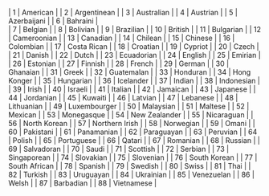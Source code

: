 | 1 | American |
| 2 | Argentinean |
| 3 | Australian |
| 4 | Austrian |
| 5 | Azerbaijani |
| 6 | Bahraini |  
| 7 | Belgian |
| 8 | Bolivian |
| 9 | Brazilian |
| 10 | British |
| 11 | Bulgarian |
| 12 | Cameroonian |
| 13 | Canadian |
| 14 | Chilean |
| 15 | Chinese |
| 16 | Colombian |
| 17 | Costa Rican |
| 18 | Croatian |
| 19 | Cypriot |
| 20 | Czech |
| 21 | Danish |
| 22 | Dutch |
| 23 | Ecuadorian |
| 24 | English |
| 25 | Emirian |
| 26 | Estonian |
| 27 | Finnish |
| 28 | French |
| 29 | German |
| 30 | Ghanaian |
| 31 | Greek |
| 32 | Guatemalan |
| 33 | Honduran |
| 34 | Hong Konger |
| 35 | Hungarian |
| 36 | Icelander |
| 37 | Indian |
| 38 | Indonesian |
| 39 | Irish |
| 40 | Israeli |
| 41 | Italian |
| 42 | Jamaican |
| 43 | Japanese |
| 44 | Jordanian |
| 45 | Kuwaiti |
| 46 | Latvian |
| 47 | Lebanese |
| 48 | Lithuanian |
| 49 | Luxembourger |
| 50 | Malaysian |
| 51 | Maltese |
| 52 | Mexican |
| 53 | Monegasque |
| 54 | New Zealander |
| 55 | Nicaraguan |
| 56 | North Korean |
| 57 | Northern Irish |
| 58 | Norwegian |
| 59 | Omani |
| 60 | Pakistani |
| 61 | Panamanian |
| 62 | Paraguayan |
| 63 | Peruvian |
| 64 | Polish |
| 65 | Portuguese |
| 66 | Qatari |
| 67 | Romanian |
| 68 | Russian |
| 69 | Salvadoran |
| 70 | Saudi |
| 71 | Scottish |
| 72 | Serbian |
| 73 | Singaporean |
| 74 | Slovakian |
| 75 | Slovenian |
| 76 | South Korean |
| 77 | South African |
| 78 | Spanish |
| 79 | Swedish |
| 80 | Swiss |
| 81 | Thai |
| 82 | Turkish |
| 83 | Uruguayan |
| 84 | Ukrainian |
| 85 | Venezuelan |
| 86 | Welsh |
| 87 | Barbadian |
| 88 | Vietnamese |